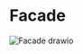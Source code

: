 <h1> Facade </h1>


![Facade drawio](https://github.com/JulianaGO/Bertoti/assets/88887821/6fe289cc-8573-47d6-829d-38746b5caee8)

